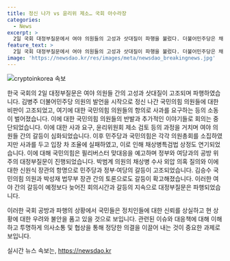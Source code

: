 ```yaml
---
title: 정신 나가 vs 윤리위 제소… 국회 아수라장
categories:
  - News
excerpt: >
  2일 국회 대정부질문에서 여야 의원들의 고성과 삿대질이 파행을 불렀다. 더불어민주당은 채상병특검법을 상정하려 했으나 연기되고, 국민의힘이 준비한 필리버스터도 미뤄졌다. 파행은 김병주 의원의 정신 나갔다는 발언으로 시작돼 여야 공방으로 번져나갔다. 국민의힘은 김 의원의 사과를 요구했지만 그는 거절하며 소동이 더 심해지자 정회가 선언됐고, 대정부질문은 중단되었다. 이에 민주당과 국민의힘은 사과 문제로 입장차 조율에 실패했고, 채상병특검법 상정도 무산되었다.
feature_text: >
  2일 국회 대정부질문에서 여야 의원들의 고성과 삿대질이 파행을 불렀다. 더불어민주당은 채상병특검법을 상정하려 했으나 연기되고, 국민의힘이 준비한 필리버스터도 미뤄졌다. 파행은 김병주 의원의 정신 나갔다는 발언으로 시작돼 여야 공방으로 번져나갔다. 국민의힘은 김 의원의 사과를 요구했지만 그는 거절하며 소동이 더 심해지자 정회가 선언됐고, 대정부질문은 중단되었다. 이에 민주당과 국민의힘은 사과 문제로 입장차 조율에 실패했고, 채상병특검법 상정도 무산되었다.
image: 'https://newsdao.kr/res/images/meta/newsdao_breakingnews.jpg'
---
```


<p><img src="https://newsdao.kr/res/images/meta/newsdao_breakingnews.jpg" alt="cryptoinkorea 속보" /></p>

<p>한국 국회의 2일 대정부질문은 여야 의원들 간의 고성과 삿대질이 고조되며 파행하였습니다. 김병주 더불어민주당 의원의 발언을 시작으로 정신 나간 국민의힘 의원들에 대한 비판이 고조되었고, 여기에 대한 국민의힘 의원들의 항의로 사과를 요구하는 등의 소동이 벌어졌습니다. 이에 대한 국민의힘 의원들의 반발과 추가적인 이야기들로 회의는 중단되었습니다. 이에 대한 사과 요구, 윤리위원회 제소 검토 등의 과정을 거치며 여야 의원들 간의 갈등이 심화되었습니다. 이후 민주당과 국민의힘은 각각 의원총회를 소집하였지만 사과를 두고 입장 차 조율에 실패하였고, 이로 인해 채상병특검법 상정도 연기되었습니다. 이에 대해 국민의힘은 필리버스터 맞대응을 예고하며 정부와 여당과의 공방 위주의 대정부질문이 진행되었습니다. 박범계 의원의 채상병 수사 외압 의혹 질의와 이에 대한 신원식 장관의 항명으로 민주당과 정부·여당의 갈등이 고조되었습니다. 김승수 국민의힘 의원과 박성재 법무부 장관 간의 토론으로도 갈등이 확고해졌습니다. 이러한 여야 간의 갈등이 예정보다 늦어진 회의시간과 갈등의 지속으로 대정부질문은 파행되었습니다.</p>

<p>이러한 국회 공방과 파행의 상황에서 국민들은 정치인들에 대한 신뢰를 상실하고 현 상황에 대한 우려와 불안을 품고 있을 것으로 보입니다. 관련된 이슈와 대응책에 대해 이해하고 투명하게 의사소통 및 협상을 통해 정당한 의결을 이끌어 내는 것이 중요한 과제로 보입니다.</p>
실시간 뉴스 속보는, <a href="https://newsdao.kr" rel="dofollow">https://newsdao.kr</a>



